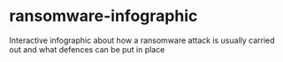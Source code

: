 # ransomware-infographic
Interactive infographic about how a ransomware attack is usually carried out and what defences can be put in place
